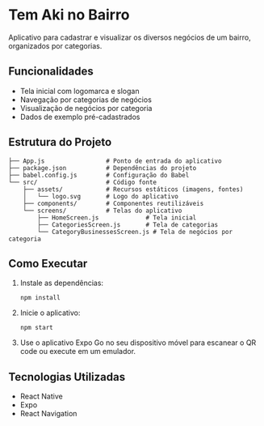 # Tem Aki no Bairro

Aplicativo para cadastrar e visualizar os diversos negócios de um bairro, organizados por categorias.

## Funcionalidades

- Tela inicial com logomarca e slogan
- Navegação por categorias de negócios
- Visualização de negócios por categoria
- Dados de exemplo pré-cadastrados

## Estrutura do Projeto

```
├── App.js                 # Ponto de entrada do aplicativo
├── package.json           # Dependências do projeto
├── babel.config.js        # Configuração do Babel
└── src/                   # Código fonte
    ├── assets/            # Recursos estáticos (imagens, fontes)
    │   └── logo.svg       # Logo do aplicativo
    ├── components/        # Componentes reutilizáveis
    └── screens/           # Telas do aplicativo
        ├── HomeScreen.js             # Tela inicial
        ├── CategoriesScreen.js       # Tela de categorias
        └── CategoryBusinessesScreen.js # Tela de negócios por categoria
```

## Como Executar

1. Instale as dependências:
   ```
   npm install
   ```

2. Inicie o aplicativo:
   ```
   npm start
   ```

3. Use o aplicativo Expo Go no seu dispositivo móvel para escanear o QR code ou execute em um emulador.

## Tecnologias Utilizadas

- React Native
- Expo
- React Navigation